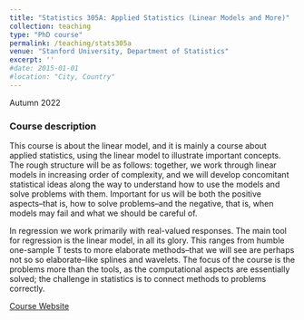 ```yaml
---
title: "Statistics 305A: Applied Statistics (Linear Models and More)"
collection: teaching
type: "PhD course"
permalink: /teaching/stats305a
venue: "Stanford University, Department of Statistics"
excerpt: ''
#date: 2015-01-01
#location: "City, Country"
---
```


Autumn 2022

### Course description

This course is about the linear model, and it is mainly a course about applied statistics, using the linear model to illustrate important concepts. The rough structure will be as follows: together, we work through linear models in increasing order of complexity, and we will develop concomitant statistical ideas along the way to understand how to use the models and solve problems with them. Important for us will be both the positive aspects–that is, how to solve problems–and the negative, that is, when models may fail and what we should be careful of.

In regression we work primarily with real-valued responses. The main tool for regression is the linear model, in all its glory. This ranges from humble one-sample T tests to more elaborate methods–that we will see are perhaps not so so elaborate–like splines and wavelets. The focus of the course is the problems more than the tools, as the computational aspects are essentially solved; the challenge in statistics is to connect methods to problems correctly.

[Course Website](https://web.stanford.edu/class/stats305a/)
